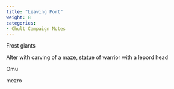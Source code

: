 ```yaml
---
title: "Leaving Port"
weight: 8
categories:
- Chult Campaign Notes
---
```


Frost giants

Alter with carving of a maze, statue of warrior with a lepord head

Omu

mezro
